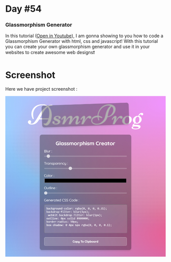 # Day #54

### Glassmorphism Generator
In this tutorial ([Open in Youtube](https://youtu.be/oVAet9CRwqI)),  I am gonna showing to you how to code a Glassmorphism Generator with html, css and javascript! With this tutorial you can create your own glassmorphism generator and use it in your websites to create awesome web designs❗️

# Screenshot
Here we have project screenshot :

![screenshot](screenshot.jpg)